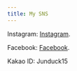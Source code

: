```yaml
---
title: My SNS
---
```

Instagram: [Instagram](https://www.instagram.com/junduck_15/?hl=ko).

Facebook: [Facebook](https://www.facebook.com/nicejoshua).

Kakao ID: Junduck15
